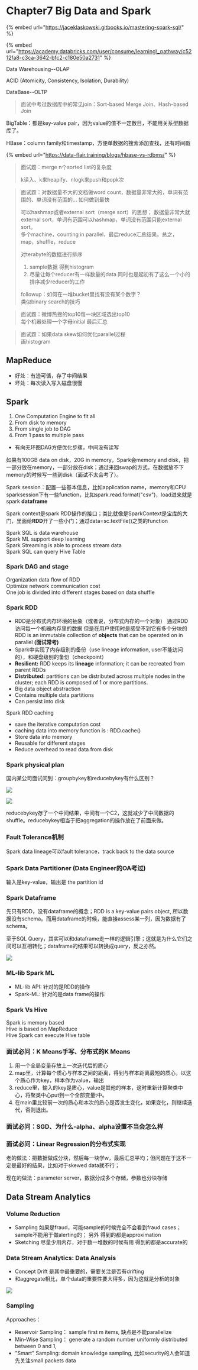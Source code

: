# Chapter7 Big Data and Spark

{% embed url="https://jaceklaskowski.gitbooks.io/mastering-spark-sql/" %}



{% embed url="https://academy.databricks.com/user/consume/learning\_pathway/c5212fa8-c3ca-3642-bfc2-c180e50a2731" %}



Data Warehousing--OLAP

ACID \(Atomicity, Consistency, Isolation, Durability\)

DataBase--OLTP



> 面试中考过数据库中的常见join：Sort-based Merge Join、Hash-based Join



BigTable：都是key-value pair，因为value的值不一定数目，不能用关系型数据库了。

HBase：column family和timestamp，方便单数据的搜索添加查找，还有时间戳

{% embed url="https://data-flair.training/blogs/hbase-vs-rdbms/" %}

> 面试题：merge n个sorted list的复杂度
>
> k读入、k来heapify、nlogk来push和popk次

> 面试题：对数据量不大的文档做word count，数据量非常大的，单词有范围的、单词没有范围的... 如何做到最快
>
> 可以hashmap或者external sort（merge sort）的思想； 数据量非常大就external sort，单词有范围可以hashmap，单词没有范围只能external sort。  
> 多个machine，counting in parallel，最后reduce汇总结果。总之，map，shuffle，reduce  
>   
> 对terabyte的数据进行排序  
> 1. sample数据 得到histogram  
> 2. 尽量让每个reducer有一样数量的data 同时也是起初有了这么一个小的排序减少reducer的工作  
>   
> followup：如何在一堆bucket里找有没有某个数字？  
> 类似binary search的技巧

> 面试题：微博热搜的top10每一块区域选出top10  
> 每个机器处理一个字母initial 最后汇总

> 面试题：如果data skew如何优化parallel过程  
> 画histogram

## MapReduce

* 好处：有迹可循，存了中间结果
* 坏处：每次读入写入磁盘很慢

## Spark

1. One Computation Engine to fit all
2. From disk to memory
3. From single job to DAG
4. From 1 pass to multiple pass

* 有向无环图DAG方便优化步骤，中间没有读写

如果有100GB data on disk，20G in memory，Spark会memory and disk，把一部分放在memory，一部分放在disk；通过来回swap的方式，在数据放不下memory的时候写一些到disk（面试不太会考了）。

Spark session：配置一些基本信息，比如application name，memory和CPU sparksession下有一些function，比如spark.read.format\("csv"\)，load进来就是spark **dataframe**

Spark context是spark RDD操作的接口；类比就像是SparkContext是宝库的大门，里面给**RDD**开了一些小门；通过data=sc.textFile\(\)之类的function 

Spark SQL is data warehouse   
Spark ML support deep learning   
Spark Streaming is able to process stream data  
Spark SQL can query Hive Table

### Spark DAG and stage

Organization data flow of RDD   
Optimize network communication cost   
One job is divided into different stages based on data shuffle

### Spark RDD

* RDD是分布式内存环境的抽象（或者说，分布式内存的一个对象） 通过RDD访问每一个机器内存里的数据 但是在用户使用时是感受不到它有多个分块的 RDD is an immutable collection of **objects** that can be operated on in parallel **\(面试常考\)**
* Spark中实现了内存级别的备份（use lineage information, user不能访问的），和硬盘级别的备份（checkpoint）
* **Resilient:** RDD keeps its **lineage** information; it can be recreated from parent RDDs
* **Distributed:** partitions can be distributed across multiple nodes in the cluster; each RDD is composed of 1 or more partitions. 
* Big data object abstraction 
* Contains multiple data partitions
* Can persist into disk

Spark RDD caching 

* save the iterative computation cost 
* caching data into memory function is : RDD.cache\(\)
* Store data into memory 
* Reusable for different stages 
* Reduce overhead to read data from disk

### Spark physical plan

国内某公司面试问到：groupbykey和reducebykey有什么区别？



![](../.gitbook/assets/image%20%2810%29.png)

![](../.gitbook/assets/image%20%2817%29.png)

reducebykey存了一个中间结果，中间有一个C2，这就减少了中间数据的shuffle。reducebykey相当于把aggregation的操作放在了前面来做。

### Fault Tolerance机制

Spark data lineage可以fault tolerance，track back to the data source

### Spark Data Partitioner \(Data Engineer的OA考过\)

输入是key-value，输出是 the partition id

### Spark Dataframe

先只有RDD，没有dataframe的概念；RDD is a key-value pairs object, 所以数据没有schema。而用dataframe的时候，能直接assess某一列，因为数据有了schema。

至于SQL Query，其实可以和dataframe走一样的逻辑引擎；这就是为什么它们之间可以互相转化；dataframe的结果可以转换成query，反之亦然。

![](../.gitbook/assets/image%20%2839%29.png)

### ML-lib Spark ML

* ML-lib API: 针对的是RDD的操作
* Spark-ML: 针对的是data frame的操作

### Spark Vs Hive 

Spark is memory based   
Hive is based on MapReduce   
Hive Spark can execute Hive table

### 面试必问：K Means手写、分布式的K Means

1. 用一个全局变量存放上一次迭代后的质心
2. map里，计算每个质心与样本之间的距离，得到与样本距离最短的质心，以这个质心作为key，样本作为value，输出
3. reduce里，输入的key是质心，value是其他的样本，这时重新计算聚类中心，将聚类中心put到一个全部变量t中。
4. 在main里比较前一次的质心和本次的质心是否发生变化，如果变化，则继续迭代，否则退出。

### 面试必问：SGD、为什么-alpha、alpha设置不当会怎么样

### 面试必问：Linear Regression的分布式实现

老的做法：把数据做成分块，然后每一块学w，最后汇总平均；但问题在于这不一定是最好的结果，比如对于skewed data就不行；

现在的做法：parameter server，数据分成多个存储，参数也分块存储

## Data Stream Analytics

### Volume Reduction

* Sampling 如果是fraud，可能sample的时候完全不会看到fraud cases； sample不能用于做alerting的； 另外 得到的都是approximation 
* Sketching  尽量少用内存，对于数一堆数的时候有用 得到的都是accurate的

### Data Stream Analytics: Data Analysis

* Concept Drift 是其中最重要的，需要关注是否有drifting
* 和aggregate相比，单个data的重要性要大得多，因为这就是分析的对象

![](../.gitbook/assets/image%20%285%29.png)



### Sampling

Approaches：

* Reservoir Sampling： sample first m items, 缺点是不能parallelize
* Min-Wise Sampling： generate a random number uniformly distributed between 0 and 1, 
* "Smart" Sampling: domain knowledge sampling, 比如security的人会知道先关注small packets data



